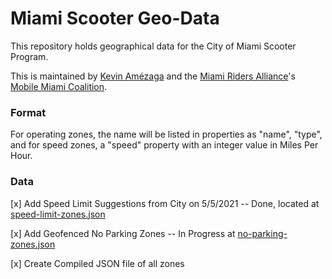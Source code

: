 # Miami Scooter Geo-Data

This repository holds geographical data for the City of Miami Scooter Program.

This is maintained by [Kevin Amézaga](https://mostlikelykevin.com) and the [Miami Riders Alliance](https://riders.miami)'s [Mobile Miami Coalition](https://coalition.miami).

### Format

For operating zones, the name will be listed in properties as "name", "type", and for speed zones, a "speed" property with an integer value in Miles Per Hour.

### Data

[x] Add Speed Limit Suggestions from City on 5/5/2021 -- Done, located at [speed-limit-zones.json](https://github.com/kevinamezaga/miami-scooter-geo-data/blob/main/speed-limit-zones.json)

[x] Add Geofenced No Parking Zones -- In Progress at [no-parking-zones.json](https://github.com/kevinamezaga/miami-scooter-geo-data/blob/main/no-parking-zones.json)

[x] Create Compiled JSON file of all zones
